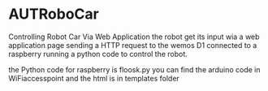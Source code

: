 # AUTRoboCar
Controlling Robot Car Via Web Application
the robot get its input wia a web application page sending a HTTP request to the wemos D1 connected to a raspberry running a python code to control the robot.

the Python code for raspberry is floosk.py
you can find the arduino code in WiFiaccesspoint
and the html is in templates folder
